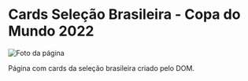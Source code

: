 <h1>Cards Seleção Brasileira - Copa do Mundo 2022</h1>

![Foto da página](https://i.imgur.com/SFKrE6w.png)

Página com cards da seleção brasileira criado pelo DOM.
